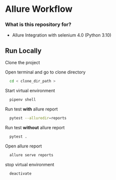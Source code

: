 # Allure Workflow #


### What is this repository for? ###

* Allure Integration with selenium 4.0 (Python 3.10)


## Run Locally

Clone the project

Open terminal and go to clone directory

```bash
  cd < clone_dir_path >
```
Start virtual environment

```bash
  pipenv shell
```

Run test <b>with</b> allure report

```bash
  pytest --alluredir=reports
```
Run test <b>without</b> allure report

```bash
  pytest .
```

Open allure report

```bash
  allure serve reports
```

stop virtual environment

```bash
  deactivate
```

